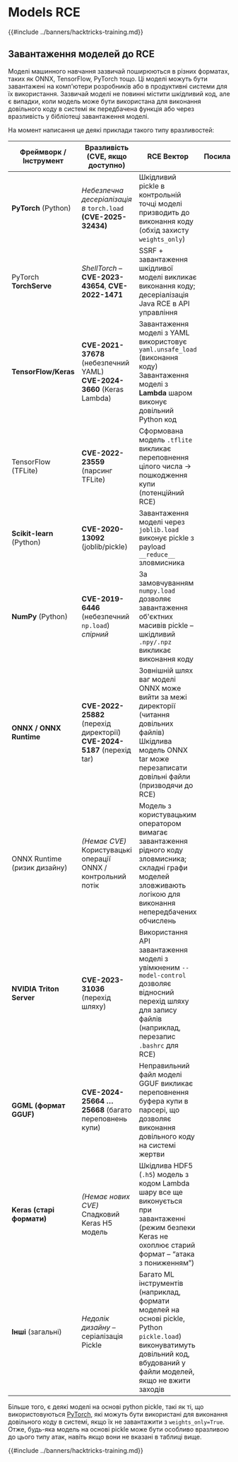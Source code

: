 # Models RCE

{{#include ../banners/hacktricks-training.md}}

## Завантаження моделей до RCE

Моделі машинного навчання зазвичай поширюються в різних форматах, таких як ONNX, TensorFlow, PyTorch тощо. Ці моделі можуть бути завантажені на комп'ютери розробників або в продуктивні системи для їх використання. Зазвичай моделі не повинні містити шкідливий код, але є випадки, коли модель може бути використана для виконання довільного коду в системі як передбачена функція або через вразливість у бібліотеці завантаження моделі.

На момент написання це деякі приклади такого типу вразливостей:

| **Фреймворк / Інструмент**  | **Вразливість (CVE, якщо доступно)**                                                                                       | **RCE Вектор**                                                                                                                         | **Посилання**                               |
|-----------------------------|------------------------------------------------------------------------------------------------------------------------------|------------------------------------------------------------------------------------------------------------------------------------------|----------------------------------------------|
| **PyTorch** (Python)        | *Небезпечна десеріалізація в* `torch.load` **(CVE-2025-32434)**                                                            | Шкідливий pickle в контрольній точці моделі призводить до виконання коду (обхід захисту `weights_only`)                                   | |
| PyTorch **TorchServe**      | *ShellTorch* – **CVE-2023-43654**, **CVE-2022-1471**                                                                        | SSRF + завантаження шкідливої моделі викликає виконання коду; десеріалізація Java RCE в API управління                                   | |
| **TensorFlow/Keras**        | **CVE-2021-37678** (небезпечний YAML) <br> **CVE-2024-3660** (Keras Lambda)                                               | Завантаження моделі з YAML використовує `yaml.unsafe_load` (виконання коду) <br> Завантаження моделі з **Lambda** шаром виконує довільний Python код | |
| TensorFlow (TFLite)         | **CVE-2022-23559** (парсинг TFLite)                                                                                         | Сформована модель `.tflite` викликає переповнення цілого числа → пошкодження купи (потенційний RCE)                                     | |
| **Scikit-learn** (Python)   | **CVE-2020-13092** (joblib/pickle)                                                                                          | Завантаження моделі через `joblib.load` виконує pickle з payload `__reduce__` зловмисника                                               | |
| **NumPy** (Python)          | **CVE-2019-6446** (небезпечний `np.load`) *спірний*                                                                         | За замовчуванням `numpy.load` дозволяє завантаження об'єктних масивів pickle – шкідливий `.npy/.npz` викликає виконання коду              | |
| **ONNX / ONNX Runtime**     | **CVE-2022-25882** (перехід директорії) <br> **CVE-2024-5187** (перехід tar)                                               | Зовнішній шлях ваг моделі ONNX може вийти за межі директорії (читання довільних файлів) <br> Шкідлива модель ONNX tar може перезаписати довільні файли (призводячи до RCE) | |
| ONNX Runtime (ризик дизайну)| *(Немає CVE)* Користувацькі операції ONNX / контрольний потік                                                                  | Модель з користувацьким оператором вимагає завантаження рідного коду зловмисника; складні графи моделей зловживають логікою для виконання непередбачених обчислень | |
| **NVIDIA Triton Server**    | **CVE-2023-31036** (перехід шляху)                                                                                          | Використання API завантаження моделі з увімкненим `--model-control` дозволяє відносний перехід шляху для запису файлів (наприклад, перезапис `.bashrc` для RCE) | |
| **GGML (формат GGUF)**      | **CVE-2024-25664 … 25668** (багато переповнень купи)                                                                        | Неправильний файл моделі GGUF викликає переповнення буфера купи в парсері, що дозволяє виконання довільного коду на системі жертви       | |
| **Keras (старі формати)**   | *(Немає нових CVE)* Спадковий Keras H5 модель                                                                                 | Шкідлива HDF5 (`.h5`) модель з кодом Lambda шару все ще виконується при завантаженні (режим безпеки Keras не охоплює старий формат – “атака з пониженням”) | |
| **Інші** (загальні)        | *Недолік дизайну* – серіалізація Pickle                                                                                      | Багато ML інструментів (наприклад, формати моделей на основі pickle, Python `pickle.load`) виконуватимуть довільний код, вбудований у файли моделей, якщо не вжити заходів | |

Більше того, є деякі моделі на основі python pickle, такі як ті, що використовуються [PyTorch](https://github.com/pytorch/pytorch/security), які можуть бути використані для виконання довільного коду в системі, якщо їх не завантажити з `weights_only=True`. Отже, будь-яка модель на основі pickle може бути особливо вразливою до цього типу атак, навіть якщо вони не вказані в таблиці вище.

{{#include ../banners/hacktricks-training.md}}
